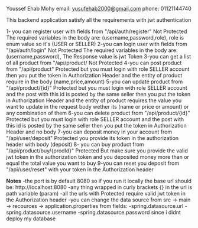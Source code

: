 Youssef Ehab Mohy
email: yusufehab2000@gmail.com
phone: 01121144740

This backend application satisfy all the requirements with jwt authentication

1- you can register user with fields from "/api/auth/register" Not Protected
The required variables in the body are:
(username,password,role),
role is enum value so it's (USER or SELLER)
2-you can login user with fields from "/api/auth/login" Not Protected
The required variables in the body are:
(username,password),
The Response value is jwt Token
3-you can get a list of all product from "/api/product/
Not Protected
4-you can post product from "/api/product"
Protected
but you must login with role SELLER account then you put the token in Authorization Header and the entity of product require in the body (name,price,amount)
5-you can update product from "/api/product/{id}"
Protected
but you must login with role SELLER account and the post with this id is posted by the same seller then you put the token in Authorization Header and the entity of product requires the value you want to update in the request body wether its (name or price or amount) or any combination of them
6-you can delete product from "/api/product/{id}"
Protected
but you must login with role SELLER account and the post with this id is posted by the same seller then you put the token in Authorization Header and no body
7-you can deposit money in your account from "/api/user/deposit"
Protected
you provide its token in the authorization header with body (deposit)
8- you can buy product from "/api/product/buy/{prodId}" 
Protected
But make sure you provide the valid jwt token in the authorization token and you deposited money more than or equal the total value you want to buy
9-you can reset you deposit from 
"/api/user/reset" with your token in the Authorization header

**Notes**
-the port is by default 8080 so if you run it locally the base url should be: http://localhost:8080
-any thing wrapped in curly brackets {} in the url is path variable (param)
-all the urls with Protected require valid jwt token in the Authorization header
-you can change the data source from src -> main -> recources -> application.properties from fields:
-spring.datasource.url
-spring.datasource.username
-spring.datasource.password
since i didnt deploy my database
